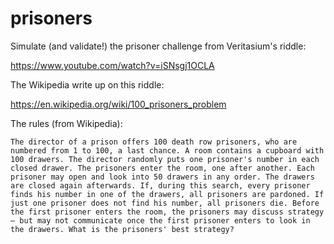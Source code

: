 # prisoners
Simulate (and validate!) the prisoner challenge from Veritasium's riddle:

https://www.youtube.com/watch?v=iSNsgj1OCLA

The Wikipedia write up on this riddle:

https://en.wikipedia.org/wiki/100_prisoners_problem

The rules (from Wikipedia):

    The director of a prison offers 100 death row prisoners, who are numbered from 1 to 100, a last chance. A room contains a cupboard with 100 drawers. The director randomly puts one prisoner's number in each closed drawer. The prisoners enter the room, one after another. Each prisoner may open and look into 50 drawers in any order. The drawers are closed again afterwards. If, during this search, every prisoner finds his number in one of the drawers, all prisoners are pardoned. If just one prisoner does not find his number, all prisoners die. Before the first prisoner enters the room, the prisoners may discuss strategy — but may not communicate once the first prisoner enters to look in the drawers. What is the prisoners' best strategy?
